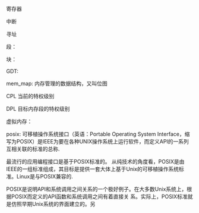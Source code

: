 寄存器


中断


寻址


段：


块：


GDT:


mem_map: 内存管理的数据结构，又叫位图



CPL  当前的特权级别

DPL 目标内存段的特权级别



虚拟内存：


posix:
可移植操作系统接口（英语：Portable Operating System Interface，缩写为POSIX）是IEEE为要在各种UNIX操作系统上运行软件，而定义API的一系列互相关联的标准的总称.

最流行的应用编程接口是基于POSIX标准的。
从纯技术的角度看，POSIX是由IEEE的一组标准组成，其目标是提供一套大体上基于Unix的可移植操作系统标准。Linux是与POSIX兼容的.

POSIX是说明API和系统调用之间关系的一个极好例子。在大多数Unix系统上，根据POSIX而定义的API函数和系统调用之间有着直接关 系。实际上，POSIX标准就是仿照早期Unix系统的界面建立的。另

